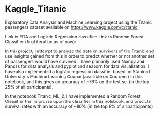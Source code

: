 # Kaggle_Titanic
Exploratory Data Analysis and Machine Learning project using the Titanic passengers dataset available on https://www.kaggle.com/c/titanic

Link to EDA and Logistic Regression classifier: 
Link to Random Forest Classifier (final iteration as of now): 

In this project, I attempt to analyze the data on survivors of the Titanic and use insights gained from this in order to predict whether or not another set of passengers would have survived. I have primarily used Numpy and Pandas for data analysis and pyplot and seaborn for data visualization. I have also implemented a logistic regression classifier based on Stanford University's Machine Learning Course (available on Coursera) in this notebook, and this gives an accuracy of ~76% on the test set (in the top 25% of all participants). 

In the notebook Titanic_ML_2, I have implemented a Random Forest Classifier that improves upon the classifier in this notebook, and predicts survival rates with an accuracy of ~80% (in the top 8% of all participants)
